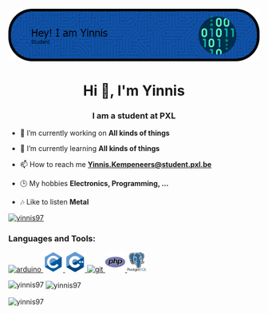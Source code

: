 ![Header](./github-header-image.png)
<h1 align="center">Hi 👋, I'm Yinnis</h1>
<h3 align="center">I am a student at PXL</h3>

- 🔭 I’m currently working on **All kinds of things**

- 🌱 I’m currently learning   **All kinds of things**

- 📫 How to reach me          **Yinnis.Kempeneers@student.pxl.be**

- 🕒 My hobbies               **Electronics, Programming, ...**
  
- 🎶 Like to listen           **Metal**

<p align="left"> <a href="https://github.com/ryo-ma/github-profile-trophy"><img src="https://github-profile-trophy.vercel.app/?username=yinnis97" alt="yinnis97" /></a> </p>

<h3 align="left">Languages and Tools:</h3>
<p align="left"> <a href="https://www.arduino.cc/" target="_blank" rel="noreferrer"> <img src="https://cdn.worldvectorlogo.com/logos/arduino-1.svg" alt="arduino" width="40" height="40"/> </a> <a href="https://www.cprogramming.com/" target="_blank" rel="noreferrer"> <img src="https://raw.githubusercontent.com/devicons/devicon/master/icons/c/c-original.svg" alt="c" width="40" height="40"/> </a> <a href="https://www.w3schools.com/cpp/" target="_blank" rel="noreferrer"> <img src="https://raw.githubusercontent.com/devicons/devicon/master/icons/cplusplus/cplusplus-original.svg" alt="cplusplus" width="40" height="40"/> </a> <a href="https://git-scm.com/" target="_blank" rel="noreferrer"> <img src="https://www.vectorlogo.zone/logos/git-scm/git-scm-icon.svg" alt="git" width="40" height="40"/> </a> <a href="https://www.php.net" target="_blank" rel="noreferrer"> <img src="https://raw.githubusercontent.com/devicons/devicon/master/icons/php/php-original.svg" alt="php" width="40" height="40"/> </a> <a href="https://www.postgresql.org" target="_blank" rel="noreferrer"> <img src="https://raw.githubusercontent.com/devicons/devicon/master/icons/postgresql/postgresql-original-wordmark.svg" alt="postgresql" width="40" height="40"/> </a> </p>

<p><img align="left" src="https://github-readme-stats.vercel.app/api/top-langs?username=yinnis97&show_icons=true&locale=en&layout=compact" alt="yinnis97" /></p>

<p>&nbsp;<img align="center" src="https://github-readme-stats.vercel.app/api?username=yinnis97&show_icons=true&locale=en" alt="yinnis97" /></p>

<p><img align="center" src="https://github-readme-streak-stats.herokuapp.com/?user=yinnis97&" alt="yinnis97" /></p>
